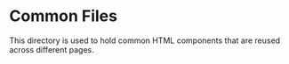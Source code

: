 # Common Files

This directory is used to hold common HTML components that are reused across different pages.